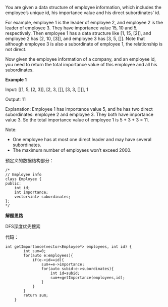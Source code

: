 You are given a data structure of employee information, which includes the employee’s unique id, his importance value and his direct subordinates' id. 

For example, employee 1 is the leader of employee 2, and employee 2 is the leader of employee 3. They have importance value 15, 10 and 5, respectively. Then employee 1 has a data structure like [1, 15, [2]], and employee 2 has [2, 10, [3]], and employee 3 has [3, 5, []]. Note that although employee 3 is also a subordinate of employee 1, the relationship is not direct. 

Now given the employee information of a company, and an employee id, you need to return the total importance value of this employee and all his subordinates. 

**Example 1**

  Input: [[1, 5, [2, 3]], [2, 3, []], [3, 3, []]], 1 

Output: 11 

Explanation: Employee 1 has importance value 5, and he has two direct subordinates: employee 2 and employee 3. They both have importance value 3. So the total importance value of employee 1 is 5 + 3 + 3 = 11.


Note:

- One employee has at most one direct leader and may have several subordinates.
- The maximum number of employees won’t exceed 2000.


预定义的数据结构部分：

```
/*
// Employee info
class Employee {
public:
    int id;
    int importance;
    vector<int> subordinates;
};
*/
```

**解题思路** 

DFS深度优先搜索

代码：

```
int getImportance(vector<Employee*> employees, int id) {
        int sum=0;
        for(auto e:employees){
            if(e->id==id){
                sum+=e->importance;
                for(auto subid:e->subordinates){
                    int id=subid;
                    sum+=getImportance(employees,id);
                }
            }
        }
        return sum;
    }
```
